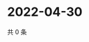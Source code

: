 # 2022-04-30

共 0 条

<!-- BEGIN WEIBO -->
<!-- 最后更新时间 Sat Apr 30 2022 04:17:55 GMT+0800 (China Standard Time) -->

<!-- END WEIBO -->
